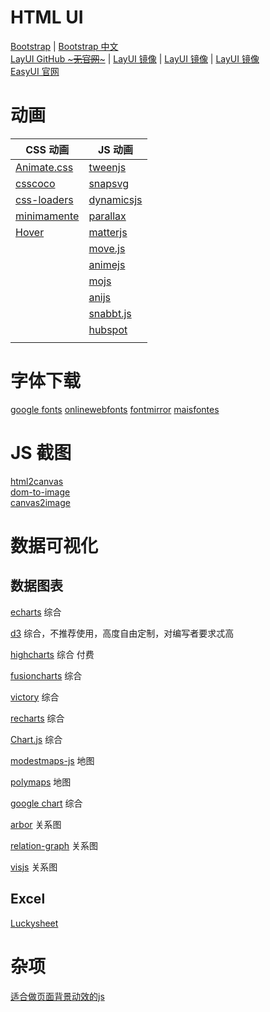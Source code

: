 # HTML UI
[Bootstrap](https://getbootstrap.com/) |
[Bootstrap 中文](https://www.bootcss.com/) \
[LayUI GitHub ~~~无官网~~~](https://github.com/layui/layui) |
[LayUI 镜像](https://layuion.com/) |
[LayUI 镜像](http://layui.org.cn/index.html) |
[LayUI 镜像](https://www.layuiweb.com/) \
[EasyUI 官网](https://www.jeasyui.cn/) \
[]()

# 动画
| CSS 动画                                                 | JS 动画                                                           |
|--------------------------------------------------------|-----------------------------------------------------------------|
| [Animate.css](https://animate.style/)                  | [tweenjs](https://tweenjs.github.io/tween.js/)                  |
| [csscoco](https://csscoco.com/inspiration/#/)          | [snapsvg](http://snapsvg.io/)                                   |
| [css-loaders](https://github.com/lukehaas/css-loaders) | [dynamicsjs](http://dynamicsjs.com/)                            |
| [minimamente](https://www.minimamente.com/)            | [parallax](http://matthew.wagerfield.com/parallax/)             |
| [Hover](http://ianlunn.github.io/Hover/)               | [matterjs](https://chinabigpan.github.io/matterjs_docs_zh_cn/)  |
| []()                                                   | [move.js](https://visionmedia.github.io/move.js/)               |
| []()                                                   | [animejs](https://animejs.com/)                                 |
| []()                                                   | [mojs](https://mojs.github.io/)                                 |
| []()                                                   | [anijs](http://anijs.github.io/)                                |
| []()                                                   | [snabbt.js](http://daniel-lundin.github.io/snabbt.js/)          |
| []()                                                   | [hubspot](https://github.hubspot.com/odometer/docs/welcome/)    |
| []()                                                   | []()                                                            |

# 字体下载
[google fonts](https://fonts.google.com/?preview.size=20&icon.platform=web)
[onlinewebfonts](https://www.onlinewebfonts.com/fonts)
[fontmirror](https://www.fontmirror.com/)
[maisfontes](https://ci.maisfontes.com/fonts-scripts?utm_source=home)

# JS 截图
[html2canvas](https://github.com/SuperAL/canvas2image) \
[dom-to-image](https://github.com/tsayen/dom-to-image) \
[canvas2image](https://github.com/hongru/canvas2image)

# 数据可视化
## 数据图表

[echarts](https://github.com/apache/incubator-echarts-examples "echarts") 综合

[d3](https://github.com/d3/d3 "d3") 综合，不推荐使用，高度自由定制，对编写者要求忒高

[highcharts](https://github.com/highcharts/highcharts "highcharts") 综合 付费

[fusioncharts](https://github.com/fusioncharts/ "fusioncharts") 综合

[victory](https://github.com/FormidableLabs/victory "victory") 综合

[recharts](https://github.com/recharts/recharts "recharts") 综合

[Chart.js](https://github.com/chartjs/Chart.js "Chart") 综合

[modestmaps-js](https://github.com/modestmaps/modestmaps-js "modestmaps-js") 地图

[polymaps](https://github.com/simplegeo/polymaps "polymaps") 地图

[google chart](https://developers.google.com/chart "https://developers.google.com/chart") 综合

[arbor](https://github.com/samizdatco/arbor "arbor") 关系图

[relation-graph](http://relation-graph.com/ "relation-graph") 关系图

[visjs](https://visjs.github.io// "visjs") 关系图

## Excel

[Luckysheet](https://github.com/mengshukeji/Luckysheet "arbor")

# 杂项
[适合做页面背景动效的js](http://paperjs.org/)
